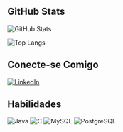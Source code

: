 ## GitHub Stats
![GitHub Stats](https://github-readme-stats.vercel.app/api?username=clesioadriano14&theme=transparent&bg_color=000&border_color=30A3DC&show_icons=true&icon_color=30A3DC&title_color=E94D5F&text_color=FFF)

![Top Langs](https://github-readme-stats-git-masterrstaa-rickstaa.vercel.app/api/top-langs/?username=clesioadriano14&layout=compact&bg_color=000&border_color=30A3DC&title_color=E94D5F&text_color=FFF)

## Conecte-se Comigo
[![LinkedIn](https://img.shields.io/badge/LinkedIn-000?style=for-the-badge&logo=linkedin&logoColor=0E76A8)](www.linkedin.com/in/clésio-adriano-586517247)


## Habilidades
![Java](https://img.shields.io/badge/Java-000?style=for-the-badge&logo=java) ![C](https://img.shields.io/badge/C%2B%2B-000?style=for-the-badge&logo=c%2B%2B&logoColor=00599C)
![MySQL](https://img.shields.io/badge/MySQL-000?style=for-the-badge&logo=mysql&logoColor=005C84) ![PostgreSQL](https://img.shields.io/badge/PostgreSQL-000?style=for-the-badge&logo=postgresql)
